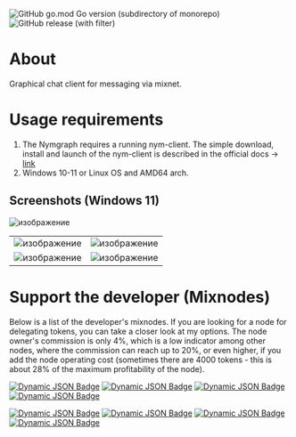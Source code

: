 ![GitHub go.mod Go version (subdirectory of monorepo)](https://img.shields.io/github/go-mod/go-version/craftdome/nymgraph?style=flat-square)
![GitHub release (with filter)](https://img.shields.io/github/v/release/craftdome/nymgraph?style=flat-square)

# About
Graphical chat client for messaging via mixnet.

# Usage requirements

1. The Nymgraph requires a running nym-client. The simple download, install and launch of the nym-client is described in the official docs -> [link](https://nymtech.net/docs/clients/overview.html#the-websocket-client)
2. Windows 10-11 or Linux OS and AMD64 arch.

## Screenshots (Windows 11)

![изображение](https://github.com/Tyz3/nymgraph/assets/21179689/b36347f8-c673-4bec-a79b-32eed22b7115) 

|||
|---|---|
|![изображение](https://github.com/Tyz3/nymgraph/assets/21179689/2f7595c0-35c9-4817-909d-9c9099245f6d)|![изображение](https://github.com/Tyz3/nymgraph/assets/21179689/cc16fd7d-0edf-42b2-a943-7065796419fa)|
|![изображение](https://github.com/Tyz3/nymgraph/assets/21179689/501f5e6d-aa6c-4f14-9e19-f99c5f874477)|![изображение](https://github.com/Tyz3/nymgraph/assets/21179689/a60516b4-aa3d-477f-a24d-56fe648e55ed)|

# Support the developer (Mixnodes)

Below is a list of the developer's mixnodes. If you are looking for a node for delegating tokens, you can take a closer look at my options. The node owner's commission is only 4%, which is a low indicator among other nodes, where the commission can reach up to 20%, or even higher, if you add the node operating cost (sometimes there are 4000 tokens - this is about 28% of the maximum profitability of the node).

[![Dynamic JSON Badge](https://img.shields.io/badge/dynamic/json?url=https%3A%2F%2Fexplorer.nymtech.net%2Fapi%2Fv1%2Fmix-node%2F895&query=mix_node.identity_key&style=flat-square&logo=numpy&logoColor=white&label=Advanced%20Engineering%201&color=%23136401&cacheSeconds=60)](https://explorer.nymtech.net/network-components/mixnode/895)
[![Dynamic JSON Badge](https://img.shields.io/badge/dynamic/json?url=https%3A%2F%2Fexplorer.nymtech.net%2Fapi%2Fv1%2Fmix-node%2F895&query=stake_saturation&style=flat-square&logo=myspace&logoColor=white&label=Stake&cacheSeconds=60)](https://explorer.nymtech.net/network-components/mixnode/895)
[![Dynamic JSON Badge](https://img.shields.io/badge/dynamic/json?url=https%3A%2F%2Fexplorer.nymtech.net%2Fapi%2Fv1%2Fmix-node%2F895&query=profit_margin_percent&style=flat-square&logo=buymeacoffee&logoColor=white&label=Owner%20Profit)](https://explorer.nymtech.net/network-components/mixnode/895)
[![Dynamic JSON Badge](https://img.shields.io/badge/dynamic/json?url=https%3A%2F%2Fexplorer.nymtech.net%2Fapi%2Fv1%2Fmix-node%2F895&query=mix_node.version&style=flat-square&logo=git&logoColor=white&label=Version&cacheSeconds=60)](https://explorer.nymtech.net/network-components/mixnode/895)

[![Dynamic JSON Badge](https://img.shields.io/badge/dynamic/json?url=https%3A%2F%2Fexplorer.nymtech.net%2Fapi%2Fv1%2Fmix-node%2F1227&query=mix_node.identity_key&style=flat-square&logo=numpy&logoColor=white&label=Advanced%20Engineering%202&color=%23136401&cacheSeconds=60)](https://explorer.nymtech.net/network-components/mixnode/1227)
[![Dynamic JSON Badge](https://img.shields.io/badge/dynamic/json?url=https%3A%2F%2Fexplorer.nymtech.net%2Fapi%2Fv1%2Fmix-node%2F1227&query=stake_saturation&style=flat-square&logo=myspace&logoColor=white&label=Stake&cacheSeconds=60)](https://explorer.nymtech.net/network-components/mixnode/1227)
[![Dynamic JSON Badge](https://img.shields.io/badge/dynamic/json?url=https%3A%2F%2Fexplorer.nymtech.net%2Fapi%2Fv1%2Fmix-node%2F1227&query=profit_margin_percent&style=flat-square&logo=buymeacoffee&logoColor=white&label=Owner%20Profit)](https://explorer.nymtech.net/network-components/mixnode/1227)
[![Dynamic JSON Badge](https://img.shields.io/badge/dynamic/json?url=https%3A%2F%2Fexplorer.nymtech.net%2Fapi%2Fv1%2Fmix-node%2F1227&query=mix_node.version&style=flat-square&logo=git&logoColor=white&label=Version&cacheSeconds=60)](https://explorer.nymtech.net/network-components/mixnode/1227)
